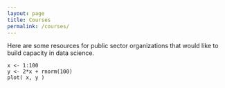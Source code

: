 ```yaml
---
layout: page
title: Courses
permalink: /courses/
---
```



Here are some resources for public sector organizations that would like to build capacity in data science. 


```
x <- 1:100
y <- 2*x + rnorm(100)
plot( x, y )
```
